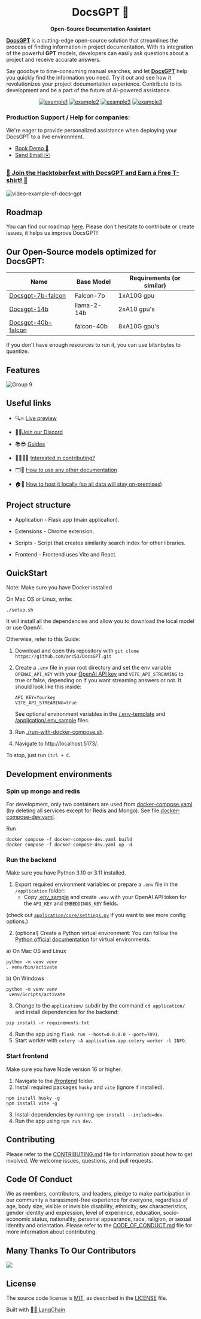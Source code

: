 <h1 align="center">
  DocsGPT  🦖
</h1>

<p align="center">
  <strong>Open-Source Documentation Assistant</strong>
</p>

<p align="left">
  <strong><a href="https://docsgpt.arc53.com/">DocsGPT</a></strong> is a cutting-edge open-source solution that streamlines the process of finding information in project documentation. With its integration of the powerful <strong>GPT</strong> models, developers can easily ask questions about a project and receive accurate answers.
  
Say goodbye to time-consuming manual searches, and let <strong><a href="https://docsgpt.arc53.com/">DocsGPT</a></strong> help you quickly find the information you need. Try it out and see how it revolutionizes your project documentation experience. Contribute to its development and be a part of the future of AI-powered assistance.
</p>

<div align="center">
  
  <a href="https://github.com/arc53/DocsGPT">![example1](https://img.shields.io/github/stars/arc53/docsgpt?style=social)</a>
  <a href="https://github.com/arc53/DocsGPT">![example2](https://img.shields.io/github/forks/arc53/docsgpt?style=social)</a>
  <a href="https://github.com/arc53/DocsGPT/blob/main/LICENSE">![example3](https://img.shields.io/github/license/arc53/docsgpt)</a>
  <a href="https://discord.gg/n5BX8dh8rU">![example3](https://img.shields.io/discord/1070046503302877216)</a>
 
</div>

### Production Support / Help for companies: 

We're eager to provide personalized assistance when deploying your DocsGPT to a live environment.
- [Book Demo 👋](https://airtable.com/appdeaL0F1qV8Bl2C/shrrJF1Ll7btCJRbP)
- [Send Email ✉️](mailto:contact@arc53.com?subject=DocsGPT%20support%2Fsolutions)
  
### [🎉 Join the Hacktoberfest with DocsGPT and Earn a Free T-shirt! 🎉](https://github.com/arc53/DocsGPT/blob/main/HACKTOBERFEST.md)

![video-example-of-docs-gpt](https://d3dg1063dc54p9.cloudfront.net/videos/demov3.gif)


## Roadmap

You can find our roadmap [here](https://github.com/orgs/arc53/projects/2). Please don't hesitate to contribute or create issues, it helps us improve DocsGPT!

## Our Open-Source models optimized for DocsGPT:

| Name              | Base Model | Requirements (or similar)                        |
|-------------------|------------|----------------------------------------------------------|
| [Docsgpt-7b-falcon](https://huggingface.co/Arc53/docsgpt-7b-falcon)  | Falcon-7b  |  1xA10G gpu   |
| [Docsgpt-14b](https://huggingface.co/Arc53/docsgpt-14b)              | llama-2-14b    | 2xA10 gpu's   |
| [Docsgpt-40b-falcon](https://huggingface.co/Arc53/docsgpt-40b-falcon)       | falcon-40b     | 8xA10G gpu's  |


If you don't have enough resources to run it, you can use bitsnbytes to quantize.


## Features

![Group 9](https://user-images.githubusercontent.com/17906039/220427472-2644cff4-7666-46a5-819f-fc4a521f63c7.png)


## Useful links

 - 🔍🔥 [Live preview](https://docsgpt.arc53.com/)
 
 - 💬🎉[Join our Discord](https://discord.gg/n5BX8dh8rU)
 
 - 📚😎 [Guides](https://docs.docsgpt.co.uk/)

 - 👩‍💻👨‍💻 [Interested in contributing?](https://github.com/arc53/DocsGPT/blob/main/CONTRIBUTING.md)

 - 🗂️🚀 [How to use any other documentation](https://docs.docsgpt.co.uk/Guides/How-to-train-on-other-documentation)

 - 🏠🔐  [How to host it locally (so all data will stay on-premises)](https://docs.docsgpt.co.uk/Guides/How-to-use-different-LLM)




## Project structure
- Application - Flask app (main application).

- Extensions - Chrome extension.

- Scripts - Script that creates similarity search index for other libraries. 

- Frontend - Frontend uses Vite and React.

## QuickStart

Note: Make sure you have Docker installed

On Mac OS or Linux, write:

`./setup.sh`

It will install all the dependencies and allow you to download the local model or use OpenAI.

Otherwise, refer to this Guide:

1. Download and open this repository with `git clone https://github.com/arc53/DocsGPT.git`
2. Create a `.env` file in your root directory and set the env variable `OPENAI_API_KEY` with your [OpenAI API key](https://platform.openai.com/account/api-keys) and  `VITE_API_STREAMING` to true or false, depending on if you want streaming answers or not.
   It should look like this inside:
   
   ```
   API_KEY=Yourkey
   VITE_API_STREAMING=true
   ```
   See optional environment variables in the [/.env-template](https://github.com/arc53/DocsGPT/blob/main/.env-template) and [/application/.env_sample](https://github.com/arc53/DocsGPT/blob/main/application/.env_sample) files.
3. Run [./run-with-docker-compose.sh](https://github.com/arc53/DocsGPT/blob/main/run-with-docker-compose.sh).
4. Navigate to http://localhost:5173/.

To stop, just run `Ctrl + C`.





## Development environments

### Spin up mongo and redis
For development, only two containers are used from [docker-compose.yaml](https://github.com/arc53/DocsGPT/blob/main/docker-compose.yaml) (by deleting all services except for Redis and Mongo). 
See file [docker-compose-dev.yaml](./docker-compose-dev.yaml).

Run
```
docker compose -f docker-compose-dev.yaml build
docker compose -f docker-compose-dev.yaml up -d
```

### Run the backend

Make sure you have Python 3.10 or 3.11 installed.

1. Export required environment variables or prepare a `.env` file in the `/application` folder:
   - Copy [.env_sample](https://github.com/arc53/DocsGPT/blob/main/application/.env_sample) and create `.env` with your OpenAI API token for the `API_KEY` and `EMBEDDINGS_KEY` fields.

(check out [`application/core/settings.py`](application/core/settings.py) if you want to see more config options.)

2. (optional) Create a Python virtual environment:
You can follow the [Python official documentation](https://docs.python.org/3/tutorial/venv.html) for virtual environments.

a) On Mac OS and Linux
```commandline
python -m venv venv
. venv/bin/activate
```
b) On Windows
```commandline
python -m venv venv
 venv/Scripts/activate
```

3. Change to the `application/` subdir by the command `cd application/` and install dependencies for the backend:
```commandline
pip install -r requirements.txt
```
4. Run the app using `flask run --host=0.0.0.0 --port=7091`.
5. Start worker with `celery -A application.app.celery worker -l INFO`.

### Start frontend 

Make sure you have Node version 16 or higher.

1. Navigate to the [/frontend](https://github.com/arc53/DocsGPT/tree/main/frontend) folder.
2. Install required packages `husky` and `vite` (ignore if installed).
```commandline
npm install husky -g
npm install vite -g
```
3. Install dependencies by running `npm install --include=dev`.
4. Run the app using `npm run dev`.


## Contributing
Please refer to the [CONTRIBUTING.md](CONTRIBUTING.md) file for information about how to get involved. We welcome issues, questions, and pull requests. 

## Code Of Conduct
We as members, contributors, and leaders, pledge to make participation in our community a harassment-free experience for everyone, regardless of age, body size, visible or invisible disability, ethnicity, sex characteristics, gender identity and expression, level of experience, education, socio-economic status, nationality, personal appearance, race, religion, or sexual identity and orientation. Please refer to the [CODE_OF_CONDUCT.md](CODE_OF_CONDUCT.md) file for more information about contributing.

## Many Thanks To Our Contributors

<a href="[https://github.com/arc53/DocsGPT/graphs/contributors](https://docsgpt.arc53.com/)">
  <img src="https://contrib.rocks/image?repo=arc53/DocsGPT" />
</a>

## License
The source code license is [MIT](https://opensource.org/license/mit/), as described in the [LICENSE](LICENSE) file.

Built with [🦜️🔗 LangChain](https://github.com/hwchase17/langchain)
